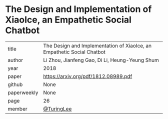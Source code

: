 # The Design and Implementation of XiaoIce, an Empathetic Social Chatbot

|  |  |
| :--- | :--- |
| title | The Design and Implementation of XiaoIce, an Empathetic Social Chatbot |
| author | Li Zhou, Jianfeng Gao, Di Li, Heung-Yeung Shum |
| year | 2018 |
| paper | https://arxiv.org/pdf/1812.08989.pdf |
| github | None |
| paperweekly | None |
| page | 26 |
| member | [@TuringLee](https://github.com/TuringLee) |